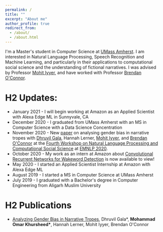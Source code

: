 ```yaml
---
permalink: /
title: ""
excerpt: "About me"
author_profile: true
redirect_from: 
  - /about/
  - /about.html
---
```


I'm a Master's student in Computer Science at [UMass Amherst](https://www.cics.umass.edu/). I am interested in Natural Language Processing, Speech Recognition and Machine Learning, and particularly in their applications to computational social science and the understanding of fictional narratives. I was advised by Professor [Mohit Iyyer](https://people.cs.umass.edu/~miyyer/), and have worked with Professor [Brendan O'Connor](http://brenocon.com/). 

<!-- I graduated in 2019 from Aligarh Muslim University, where I studied Computer Engineering, co-founded [AMU-OSS](https://amu-oss.github.io/), a club for open-source enthusiasts, and spent most of my free time at the University Debating and Literary Club, where I ran the performance poetry forum for two years. I was advised at AMU by Mr. [Asad Mohammed Khan](https://www.amu.ac.in/dshowfacultydata.jsp?did=30&eid=10059304) and Dr. [Rashid Ali](https://www.amu.ac.in/dshowfacultydata.jsp?did=30&eid=3011)

In my free time, I'm a literature enthusiast, and a fantasy fan in particular, diving deep into the epic worlds created by [Steven Erikson](https://malazan.fandom.com/wiki/Malazan_Book_of_the_Fallen) and [Neil Gaiman](https://en.wikipedia.org/wiki/The_Sandman_(Vertigo)). A fantasy short story by me can be found [here](https://medium.com/@omarkhursheed/the-ashaar-a-short-fantasy-story-3816a6eab7bb).   -->

# H2 Updates:
- January 2021 - I will begin working at Amazon as an Applied Scientist with Alexa Edge ML in Sunnyvale, CA
- December 2020 - I graduated from UMass Amherst with an MS in Computer Science with a Data Science Concentration
- November 2020 - New [paper](https://www.aclweb.org/anthology/2020.nlpcss-1.23/) on analysing gender bias in narrative tropes with [Dhruvil Gala](https://www.linkedin.com/in/dhruvilgala/), Hannah Lerner, [Mohit Iyyer](https://people.cs.umass.edu/~miyyer/), and [Brendan O'Connor](http://brenocon.com/) at the [Fourth Workshop on Natural Language Processing and Computational Social Science]() at [EMNLP 2020]().
- October 2020 - My work as an intern at Amazon about [Convolutional Recurrent Networks for Wakeword Detection](https://arxiv.org/abs/2011.12941) is now available to view!
- May 2020 - I started an Applied Scientist Internship at Amazon with Alexa Edge ML 
- August 2019 - I started a MS in Computer Science at UMass Amherst
- July 2019 - I graduated with a Bachelor's degree in Computer Engineering from Aligarh Muslim University  

# H2 Publications
- [Analyzing Gender Bias in Narrative Tropes](https://www.aclweb.org/anthology/2020.nlpcss-1.23/), Dhruvil Gala\*, **Mohammad Omar Khursheed\***, Hannah Lerner, Mohit Iyyer, Brendan O'Connor
